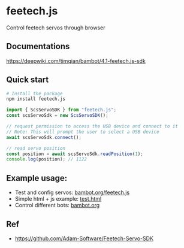 # feetech.js

Control feetech servos through browser

## Documentations

https://deepwiki.com/timqian/bambot/4.1-feetech.js-sdk

## Quick start

```bash
# Install the package
npm install feetech.js
```

```javascript
import { ScsServoSDK } from "feetech.js";
const scsServoSdk = new ScsServoSDK();

// request permission to access the USB device and connect to it
// Note: This will prompt the user to select a USB device
await scsServoSdk.connect();

// read servo position
const position = await scsServoSdk.readPosition(1);
console.log(position); // 1122
```

## Example usage:

- Test and config servos: [bambot.org/feetech.js](https://bambot.org/feetech.js)
- Simple html + js example: [test.html](https://github.com/timqian/bambot/blob/main/feetech.js/test.html)
- Control different bots: [bambot.org](https://bambot.org)

## Ref

- https://github.com/Adam-Software/Feetech-Servo-SDK
